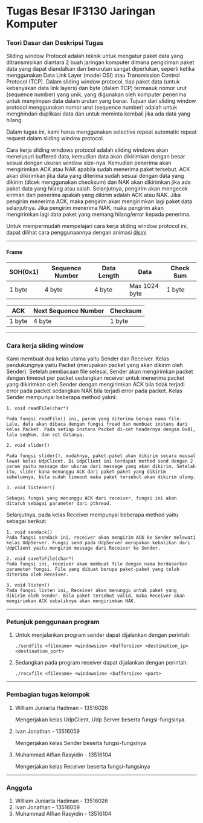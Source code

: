 # Tugas Besar IF3130 Jaringan Komputer

### Teori Dasar dan Deskripsi Tugas
Sliding window Protocol adalah teknik untuk mengatur paket data yang ditransmisikan diantara 2 buah jaringan komputer dimana pengiriman paket data yang dapat diandalkan dan berurutan sangat diperlukan, seperti ketika menggunakan Data Link Layer (model OSI) atau Transmission Control Protocol (TCP). 
Dalam sliding window protocol, tiap paket data (untuk kebanyakan data link layers) dan byte (dalam TCP) termasuk nomor urut (sequence number) yang unik, yang digunakan oleh komputer penerima untuk menyimpan data dalam urutan yang benar. Tujuan dari sliding window protocol menggunakan nomor urut (sequence number) adalah untuk menghindari duplikasi data dan untuk meminta kembali jika ada data yang hilang. 

Dalam tugas ini, kami harus menggunakan selective repeat automatic repeat request dalam sliding window protocol.

Cara kerja sliding windows protocol adalah sliding windows akan menelusuri buffered data, kemudian data akan dikirimkan dengan besar sesuai dengan ukuran window size-nya. Kemudian penerima akan mengirimkan ACK atau NAK apabila sudah menerima paket tersebut. ACK akan dikirimkan jika data yang diterima sudah sesuai dengan data yang dikirim (dicek menggunakan checksum) dan NAK akan dikirimkan jika ada paket data yang hilang atau salah. Selanjutnya, pengirim akan mengecek kiriman dari penerima apakah yang dikirim adalah ACK atau NAK. Jika pengirim menerima ACK, maka pengirim akan mengirimkan lagi paket data selanjutnya. Jika pengirim menerima NAK, maka pengirim akan mengirimkan lagi data paket yang memang hilang/error kepada penerima.

Untuk mempermudah mempelajari cara kerja sliding window protocol ini, dapat dilihat cara penggunaannya dengan animasi [disini](http://www.ccs-labs.org/teaching/rn/animations/gbn_sr/)

***
#### Frame
SOH(0x1)|Sequence Number|Data Length|Data|Check Sum
---|---|---|---|---
1 byte|4 byte|4 byte|Max 1024 byte|1 byte


ACK|Next Sequence Number|Checksum
---|---|---
1 byte|4 byte|1 byte

---
    
### Cara kerja sliding window
Kami membuat dua kelas utama yaitu Sender dan Receiver. Kelas pendukungnya yaitu Packet (merupakan packet yang akan dikirim oleh Sender). Setelah pembacaan file selesai, Sender akan mengirimkan packet dengan timeout per packet sedangkan receiver untuk menerima packet yang dikirimkan oleh Sender dengan mengirimkan ACK bila tidak terjadi error pada packet sedangkan NAK bila terjadi error pada packet. Kelas Sender mempunyai beberapa method yakni:

    1. void readFile(char*)
    
    Pada fungsi readFile() ini, param yang diterima berupa nama file. Lalu, data akan dibaca dengan fungsi fread dan membuat instans dari kelas Packet. Pada setiap instans Packet di-set headernya dengan 0x01, lalu seqNum, dan set datanya.

    2. void slider()
    
    Pada fungsi slider(), mudahnya, paket-paket akan dikirim secara massal lewat kelas UdpClient. Di UdpClient ini terdapat method send dengan 2 param yaitu message dan ukuran dari message yang akan dikirim. Setelah itu, slider kana menunggu ACK dari paket-paket yang dikirim sebelumnya, bila sudah timeout maka paket tersebut akan dikirim ulang.

    3. void listener()
    
    Sebagai fungsi yang menunggu ACK dari receiver, fungsi ini akan ditaruh sebagai parameter dari pthread.

Selanjutnya, pada kelas Receiver mempunyai beberapa method yaitu sebagai berikut:
    
    1. void sendack()
    Pada fungsi sendack ini, receiver akan mengirim ACK ke Sender melewati kelas UdpServer. Fungsi send pada UdpServer merupakan kebalikan dari UdpClient yaitu mengirim message dari Receiver ke Sender. 
    
    2. void saveToFile(char*)
    Pada fungsi ini, receiver akan membuat file dengan nama berdasarkan parameter fungsi. File yang dibuat berupa paket-paket yang telah diterima oleh Receiver.
    
    3. void listen()
    Pada fungsi listen ini, Receiver akan menunggu untuk paket yang dikirim oleh Sender. Bila paket tersebut valid, maka Receiver akan mengirimkan ACK sebaliknya akan mengirimkan NAK.

---
### Petunjuk penggunaan program

1. Untuk menjalankan program sender dapat dijalankan dengan perintah:
      ```
      ./sendfile <filename> <windowsize> <buffersize> <destination_ip> <destination_port>
      ```
2. Sedangkan pada program receiver dapat dijalankan dengan perintah:
    ```
    ./recvfile <filename> <windowsize> <buffersize> <port>
    ```
---
### Pembagian tugas kelompok
1. William Juniarta Hadiman - 13516026

   Mengerjakan kelas UdpClient, Udp Server beserta fungsi-fungsinya.
2. Ivan Jonathan - 13516059
    
    Mengerjakan kelas Sender beserta fungsi-fungsinya
3. Muhammad Alfian Rasyidin - 13516104

     Mengerjakan kelas Receiver beserta fungsi-fungsinya

---
### Anggota
1. William Juniarta Hadiman - 13516026
2. Ivan Jonathan            - 13516059
3. Muhammad Alfian Rasyidin - 13516104
